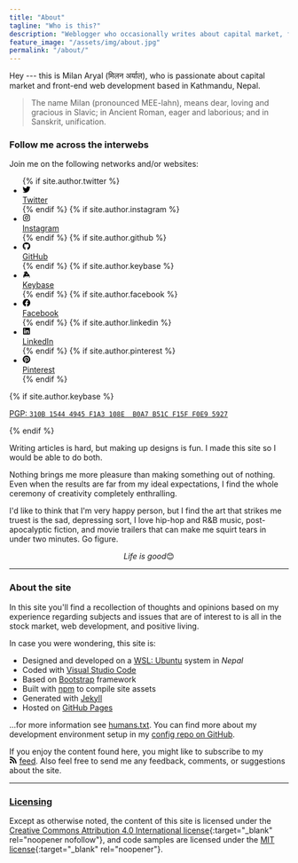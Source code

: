 ```yaml
---
title: "About"
tagline: "Who is this?"
description: "Weblogger who occasionally writes about capital market, front-end web development, and positive living."
feature_image: "/assets/img/about.jpg"
permalink: "/about/"
---
```


Hey --- this is Milan Aryal (मिलन अर्याल), who is passionate about capital market and front-end web development based in Kathmandu, Nepal.

> The name Milan (pronounced MEE-lahn), means dear, loving and gracious in Slavic; in Ancient Roman, eager and laborious; and in Sanskrit, unification.

### Follow me across the interwebs

Join me on the following networks and/or websites:

<!-- Social links -->
<ul class="social-links">
  {% if site.author.twitter %}
  <li>
    <a rel="me" href="https://twitter.com/{{ site.author.twitter }}">
      <svg class="icon icon-twitter" width="1em" height="1em" aria-hidden="true" role="img" xmlns="http://www.w3.org/2000/svg" viewBox="0 0 512 512"><path d="M459.37 151.716c.325 4.548.325 9.097.325 13.645 0 138.72-105.583 298.558-298.558 298.558-59.452 0-114.68-17.219-161.137-47.106 8.447.974 16.568 1.299 25.34 1.299 49.055 0 94.213-16.568 130.274-44.832-46.132-.975-84.792-31.188-98.112-72.772 6.498.974 12.995 1.624 19.818 1.624 9.421 0 18.843-1.3 27.614-3.573-48.081-9.747-84.143-51.98-84.143-102.985v-1.299c13.969 7.797 30.214 12.67 47.431 13.319-28.264-18.843-46.781-51.005-46.781-87.391 0-19.492 5.197-37.36 14.294-52.954 51.655 63.675 129.3 105.258 216.365 109.807-1.624-7.797-2.599-15.918-2.599-24.04 0-57.828 46.782-104.934 104.934-104.934 30.213 0 57.502 12.67 76.67 33.137 23.715-4.548 46.456-13.32 66.599-25.34-7.798 24.366-24.366 44.833-46.132 57.827 21.117-2.273 41.584-8.122 60.426-16.243-14.292 20.791-32.161 39.308-52.628 54.253z"/></svg><br /><span class="label">Twitter</span>
    </a>
  </li>
  {% endif %}
  {% if site.author.instagram %}
  <li>
     <a rel="me" href="https://instagram.com/{{ site.author.instagram }}">
       <svg class="icon icon-instagram" width="1em" height="1em" aria-hidden="true" role="img" xmlns="http://www.w3.org/2000/svg" viewBox="0 0 448 512"><path d="M224.1 141c-63.6 0-114.9 51.3-114.9 114.9s51.3 114.9 114.9 114.9S339 319.5 339 255.9 287.7 141 224.1 141zm0 189.6c-41.1 0-74.7-33.5-74.7-74.7s33.5-74.7 74.7-74.7 74.7 33.5 74.7 74.7-33.6 74.7-74.7 74.7zm146.4-194.3c0 14.9-12 26.8-26.8 26.8-14.9 0-26.8-12-26.8-26.8s12-26.8 26.8-26.8 26.8 12 26.8 26.8zm76.1 27.2c-1.7-35.9-9.9-67.7-36.2-93.9-26.2-26.2-58-34.4-93.9-36.2-37-2.1-147.9-2.1-184.9 0-35.8 1.7-67.6 9.9-93.9 36.1s-34.4 58-36.2 93.9c-2.1 37-2.1 147.9 0 184.9 1.7 35.9 9.9 67.7 36.2 93.9s58 34.4 93.9 36.2c37 2.1 147.9 2.1 184.9 0 35.9-1.7 67.7-9.9 93.9-36.2 26.2-26.2 34.4-58 36.2-93.9 2.1-37 2.1-147.8 0-184.8zM398.8 388c-7.8 19.6-22.9 34.7-42.6 42.6-29.5 11.7-99.5 9-132.1 9s-102.7 2.6-132.1-9c-19.6-7.8-34.7-22.9-42.6-42.6-11.7-29.5-9-99.5-9-132.1s-2.6-102.7 9-132.1c7.8-19.6 22.9-34.7 42.6-42.6 29.5-11.7 99.5-9 132.1-9s102.7-2.6 132.1 9c19.6 7.8 34.7 22.9 42.6 42.6 11.7 29.5 9 99.5 9 132.1s2.7 102.7-9 132.1z"/></svg><br /><span class="label">Instagram</span>
    </a>
  </li>
  {% endif %}
  {% if site.author.github %}
  <li>
    <a rel="me" href="https://github.com/{{ site.author.github }}">
      <svg class="icon icon-github" width="1em" height="1em" aria-hidden="true" role="img" xmlns="http://www.w3.org/2000/svg" viewBox="0 0 496 512"><path d="M165.9 397.4c0 2-2.3 3.6-5.2 3.6-3.3.3-5.6-1.3-5.6-3.6 0-2 2.3-3.6 5.2-3.6 3-.3 5.6 1.3 5.6 3.6zm-31.1-4.5c-.7 2 1.3 4.3 4.3 4.9 2.6 1 5.6 0 6.2-2s-1.3-4.3-4.3-5.2c-2.6-.7-5.5.3-6.2 2.3zm44.2-1.7c-2.9.7-4.9 2.6-4.6 4.9.3 2 2.9 3.3 5.9 2.6 2.9-.7 4.9-2.6 4.6-4.6-.3-1.9-3-3.2-5.9-2.9zM244.8 8C106.1 8 0 113.3 0 252c0 110.9 69.8 205.8 169.5 239.2 12.8 2.3 17.3-5.6 17.3-12.1 0-6.2-.3-40.4-.3-61.4 0 0-70 15-84.7-29.8 0 0-11.4-29.1-27.8-36.6 0 0-22.9-15.7 1.6-15.4 0 0 24.9 2 38.6 25.8 21.9 38.6 58.6 27.5 72.9 20.9 2.3-16 8.8-27.1 16-33.7-55.9-6.2-112.3-14.3-112.3-110.5 0-27.5 7.6-41.3 23.6-58.9-2.6-6.5-11.1-33.3 2.6-67.9 20.9-6.5 69 27 69 27 20-5.6 41.5-8.5 62.8-8.5s42.8 2.9 62.8 8.5c0 0 48.1-33.6 69-27 13.7 34.7 5.2 61.4 2.6 67.9 16 17.7 25.8 31.5 25.8 58.9 0 96.5-58.9 104.2-114.8 110.5 9.2 7.9 17 22.9 17 46.4 0 33.7-.3 75.4-.3 83.6 0 6.5 4.6 14.4 17.3 12.1C428.2 457.8 496 362.9 496 252 496 113.3 383.5 8 244.8 8zM97.2 352.9c-1.3 1-1 3.3.7 5.2 1.6 1.6 3.9 2.3 5.2 1 1.3-1 1-3.3-.7-5.2-1.6-1.6-3.9-2.3-5.2-1zm-10.8-8.1c-.7 1.3.3 2.9 2.3 3.9 1.6 1 3.6.7 4.3-.7.7-1.3-.3-2.9-2.3-3.9-2-.6-3.6-.3-4.3.7zm32.4 35.6c-1.6 1.3-1 4.3 1.3 6.2 2.3 2.3 5.2 2.6 6.5 1 1.3-1.3.7-4.3-1.3-6.2-2.2-2.3-5.2-2.6-6.5-1zm-11.4-14.7c-1.6 1-1.6 3.6 0 5.9 1.6 2.3 4.3 3.3 5.6 2.3 1.6-1.3 1.6-3.9 0-6.2-1.4-2.3-4-3.3-5.6-2z"/></svg><br /><span class="label">GitHub</span>
    </a>
  </li>
  {% endif %}
  {% if site.author.keybase %}
  <li>
    <a rel="me" href="https://keybase.io/{{ site.author.keybase }}">
      <svg class="icon icon-keybase" width="1em" height="1em" aria-hidden="true" role="img" xmlns="http://www.w3.org/2000/svg" viewBox="0 0 448 512"><path d="M286.17 419a18 18 0 1 0 18 18 18 18 0 0 0-18-18zm111.92-147.6c-9.5-14.62-39.37-52.45-87.26-73.71q-9.1-4.06-18.38-7.27a78.43 78.43 0 0 0-47.88-104.13c-12.41-4.1-23.33-6-32.41-5.77-.6-2-1.89-11 9.4-35L198.66 32l-5.48 7.56c-8.69 12.06-16.92 23.55-24.34 34.89a51 51 0 0 0-8.29-1.25c-41.53-2.45-39-2.33-41.06-2.33-50.61 0-50.75 52.12-50.75 45.88l-2.36 36.68c-1.61 27 19.75 50.21 47.63 51.85l8.93.54a214 214 0 0 0-46.29 35.54C14 304.66 14 374 14 429.77v33.64l23.32-29.8a148.6 148.6 0 0 0 14.56 37.56c5.78 10.13 14.87 9.45 19.64 7.33 4.21-1.87 10-6.92 3.75-20.11a178.29 178.29 0 0 1-15.76-53.13l46.82-59.83-24.66 74.11c58.23-42.4 157.38-61.76 236.25-38.59 34.2 10.05 67.45.69 84.74-23.84.72-1 1.2-2.16 1.85-3.22a156.09 156.09 0 0 1 2.8 28.43c0 23.3-3.69 52.93-14.88 81.64-2.52 6.46 1.76 14.5 8.6 15.74 7.42 1.57 15.33-3.1 18.37-11.15C429 443 434 414 434 382.32c0-38.58-13-77.46-35.91-110.92zM142.37 128.58l-15.7-.93-1.39 21.79 13.13.78a93 93 0 0 0 .32 19.57l-22.38-1.34a12.28 12.28 0 0 1-11.76-12.79L107 119c1-12.17 13.87-11.27 13.26-11.32l29.11 1.73a144.35 144.35 0 0 0-7 19.17zm148.42 172.18a10.51 10.51 0 0 1-14.35-1.39l-9.68-11.49-34.42 27a8.09 8.09 0 0 1-11.13-1.08l-15.78-18.64a7.38 7.38 0 0 1 1.34-10.34l34.57-27.18-14.14-16.74-17.09 13.45a7.75 7.75 0 0 1-10.59-1s-3.72-4.42-3.8-4.53a7.38 7.38 0 0 1 1.37-10.34L214 225.19s-18.51-22-18.6-22.14a9.56 9.56 0 0 1 1.74-13.42 10.38 10.38 0 0 1 14.3 1.37l81.09 96.32a9.58 9.58 0 0 1-1.74 13.44zM187.44 419a18 18 0 1 0 18 18 18 18 0 0 0-18-18z"/></svg><br /><span class="label">Keybase</span>
    </a>
  </li>
  {% endif %}
  {% if site.author.facebook %}
  <li>
    <a rel="me" href="https://facebook.com/{{ site.author.facebook }}">
      <svg class="icon icon-facebook" width="1em" height="1em" aria-hidden="true" role="img" xmlns="http://www.w3.org/2000/svg" viewBox="0 0 512 512"><path d="M504 256C504 119 393 8 256 8S8 119 8 256c0 123.78 90.69 226.38 209.25 245V327.69h-63V256h63v-54.64c0-62.15 37-96.48 93.67-96.48 27.14 0 55.52 4.84 55.52 4.84v61h-31.28c-30.8 0-40.41 19.12-40.41 38.73V256h68.78l-11 71.69h-57.78V501C413.31 482.38 504 379.78 504 256z"/></svg><br /><span class="label">Facebook</span>
    </a>
  </li>
  {% endif %}
  {% if site.author.linkedin %}
  <li>
    <a rel="me" href="https://linkedin.com/in/{{ site.author.linkedin }}">
      <svg class="icon icon-linkedin" width="1em" height="1em" aria-hidden="true" role="img" xmlns="http://www.w3.org/2000/svg" viewBox="0 0 448 512"><path d="M416 32H31.9C14.3 32 0 46.5 0 64.3v383.4C0 465.5 14.3 480 31.9 480H416c17.6 0 32-14.5 32-32.3V64.3c0-17.8-14.4-32.3-32-32.3zM135.4 416H69V202.2h66.5V416zm-33.2-243c-21.3 0-38.5-17.3-38.5-38.5S80.9 96 102.2 96c21.2 0 38.5 17.3 38.5 38.5 0 21.3-17.2 38.5-38.5 38.5zm282.1 243h-66.4V312c0-24.8-.5-56.7-34.5-56.7-34.6 0-39.9 27-39.9 54.9V416h-66.4V202.2h63.7v29.2h.9c8.9-16.8 30.6-34.5 62.9-34.5 67.2 0 79.7 44.3 79.7 101.9V416z"/></svg><br /><span class="label">LinkedIn</span>
    </a>
  </li>
  {% endif %}
  {% if site.author.pinterest %}
  <li>
    <a rel="me" href="https://pinterest.com/{{ site.author.pinterest }}">
      <svg class="icon icon-pinterest" width="1em" height="1em" aria-hidden="true" role="img" xmlns="http://www.w3.org/2000/svg" viewBox="0 0 496 512"><path d="M496 256c0 137-111 248-248 248-25.6 0-50.2-3.9-73.4-11.1 10.1-16.5 25.2-43.5 30.8-65 3-11.6 15.4-59 15.4-59 8.1 15.4 31.7 28.5 56.8 28.5 74.8 0 128.7-68.8 128.7-154.3 0-81.9-66.9-143.2-152.9-143.2-107 0-163.9 71.8-163.9 150.1 0 36.4 19.4 81.7 50.3 96.1 4.7 2.2 7.2 1.2 8.3-3.3.8-3.4 5-20.3 6.9-28.1.6-2.5.3-4.7-1.7-7.1-10.1-12.5-18.3-35.3-18.3-56.6 0-54.7 41.4-107.6 112-107.6 60.9 0 103.6 41.5 103.6 100.9 0 67.1-33.9 113.6-78 113.6-24.3 0-42.6-20.1-36.7-44.8 7-29.5 20.5-61.3 20.5-82.6 0-19-10.2-34.9-31.4-34.9-24.9 0-44.9 25.7-44.9 60.2 0 22 7.4 36.8 7.4 36.8s-24.5 103.8-29 123.2c-5 21.4-3 51.6-.9 71.2C65.4 450.9 0 361.1 0 256 0 119 111 8 248 8s248 111 248 248z"/></svg><br /><span class="label">Pinterest</span>
    </a>
  </li>
  {% endif %}
</ul>

{% if site.author.keybase %}

<p class="pgp-key">
  <a href="https://keybase.io/{{ site.author.keybase }}/key.asc">
    PGP: <code>310B 1544 4945 F1A3 108E  B0A7 B51C F15F F0E9 5927</code>
  </a>
</p>
{% endif %}

Writing articles is hard, but making up designs is fun. I made this site so I would be able to do both.

Nothing brings me more pleasure than making something out of nothing. Even when the results are far from my ideal expectations, I find the whole ceremony of creativity completely enthralling.

I'd like to think that I'm very happy person, but I find the art that strikes me truest is the sad, depressing sort, I love hip-hop and R&B music, post-apocalyptic fiction, and movie trailers that can make me squirt tears in under two minutes. Go figure.

<p align="center"><i>Life is good</i>😊</p>

---

### About the site

In this site you'll find a recollection of thoughts and opinions based on my experience regarding subjects and issues that are of interest to is all in the stock market, web development, and positive living.

In case you were wondering, this site is:

- Designed and developed on a [WSL: Ubuntu](https://ubuntu.com/wsl) system in _Nepal_
- Coded with [Visual Studio Code](https://code.visualstudio.com/)
- Based on [Bootstrap](https://getbootstrap.com/) framework
- Built with [npm](https://www.npmjs.com/) to compile site assets
- Generated with [Jekyll](https://jekyllrb.com/)
- Hosted on [GitHub Pages](https://pages.github.com/)

...for more information see [humans.txt](/humans.txt). You can find more about my development environment setup in my [config repo on GitHub](https://github.com/MilanAryal/config).

If you enjoy the content found here, you might like to subscribe to my <span style="display:inline-block"><svg class="icon icon-rss" width="1em" height="1em" aria-hidden="true" role="img" xmlns="http://www.w3.org/2000/svg" viewBox="0 0 448 512"><title>Atom</title><path d="M128.081 415.959c0 35.369-28.672 64.041-64.041 64.041S0 451.328 0 415.959s28.672-64.041 64.041-64.041 64.04 28.673 64.04 64.041zm175.66 47.25c-8.354-154.6-132.185-278.587-286.95-286.95C7.656 175.765 0 183.105 0 192.253v48.069c0 8.415 6.49 15.472 14.887 16.018 111.832 7.284 201.473 96.702 208.772 208.772.547 8.397 7.604 14.887 16.018 14.887h48.069c9.149.001 16.489-7.655 15.995-16.79zm144.249.288C439.596 229.677 251.465 40.445 16.503 32.01 7.473 31.686 0 38.981 0 48.016v48.068c0 8.625 6.835 15.645 15.453 15.999 191.179 7.839 344.627 161.316 352.465 352.465.353 8.618 7.373 15.453 15.999 15.453h48.068c9.034-.001 16.329-7.474 16.005-16.504z"/></svg>&nbsp;<a href="/feed.xml">feed</a>.</span> Also feel free to send me any feedback, comments, or suggestions about the site.

---

### [Licensing](/fine-print/)

Except as otherwise noted, the content of this site is licensed under the [Creative Commons Attribution 4.0 International license](https://creativecommons.org/licenses/by/4.0/){:target="\_blank" rel="noopener nofollow"}, and code samples are licensed under the [MIT license](https://raw.githubusercontent.com/MilanAryal/milanaryal.github.io/main/LICENSE){:target="\_blank" rel="noopener"}.
